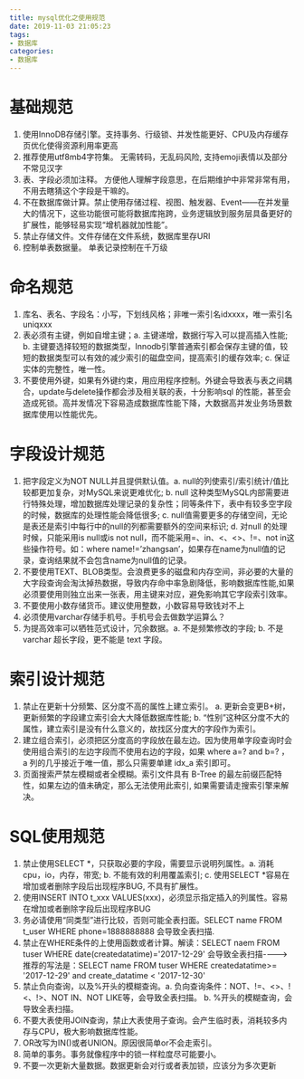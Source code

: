 ```yaml
---
title: mysql优化之使用规范
date: 2019-11-03 21:05:23
tags:
- 数据库
categories:
- 数据库
---
```

# 基础规范

1. 使用InnoDB存储引擎。支持事务、行级锁、并发性能更好、CPU及内存缓存页优化使得资源利用率更高
2. 推荐使用utf8mb4字符集。 无需转码，无乱码风险, 支持emoji表情以及部分不常见汉字
3. 表、字段必须加注释。 方便他人理解字段意思，在后期维护中非常非常有用，不用去瞎猜这个字段是干嘛的。
4. 不在数据库做计算。禁止使用存储过程、视图、触发器、Event——在并发量大的情况下，这些功能很可能将数据库拖跨，业务逻辑放到服务层具备更好的扩展性，能够轻易实现“增机器就加性能”。
5. 禁止存储文件。文件存储在文件系统，数据库里存URI
6. 控制单表数据量。 单表记录控制在千万级

# 命名规范

1. 库名、表名、字段名：小写，下划线风格；非唯一索引名idxxxx，唯一索引名uniqxxx
2. 表必须有主键，例如自增主键；a. 主键递增，数据行写入可以提高插入性能; b. 主键要选择较短的数据类型，Innodb引擎普通索引都会保存主键的值，较短的数据类型可以有效的减少索引的磁盘空间，提高索引的缓存效率; c. 保证实体的完整性，唯一性。
3. 不要使用外键，如果有外键约束，用应用程序控制。外键会导致表与表之间耦合，update与delete操作都会涉及相关联的表，十分影响sql 的性能，甚至会造成死锁。高并发情况下容易造成数据库性能下降，大数据高并发业务场景数据库使用以性能优先。

# 字段设计规范

1. 把字段定义为NOT NULL并且提供默认值。a. null的列使索引/索引统计/值比较都更加复杂，对MySQL来说更难优化; b. null 这种类型MySQL内部需要进行特殊处理，增加数据库处理记录的复杂性；同等条件下，表中有较多空字段的时候，数据库的处理性能会降低很多; c. null值需要更多的存储空间，无论是表还是索引中每行中的null的列都需要额外的空间来标识; d. 对null 的处理时候，只能采用is null或is not null，而不能采用=、in、<、<>、!=、not in这些操作符号。如：where name!=’zhangsan’，如果存在name为null值的记录，查询结果就不会包含name为null值的记录。
2. 不要使用TEXT、BLOB类型。会浪费更多的磁盘和内存空间，非必要的大量的大字段查询会淘汰掉热数据，导致内存命中率急剧降低，影响数据库性能,如果必须要使用则独立出来一张表，用主键来对应，避免影响其它字段索引效率。
3. 不要使用小数存储货币。建议使用整数，小数容易导致钱对不上
4. 必须使用varchar存储手机号。手机号会去做数学运算么？
5. 为提高效率可以牺牲范式设计，冗余数据。a. 不是频繁修改的字段; b. 不是 varchar 超长字段，更不能是 text 字段。

# 索引设计规范

1. 禁止在更新十分频繁、区分度不高的属性上建立索引。 a. 更新会变更B+树，更新频繁的字段建立索引会大大降低数据库性能; b. “性别”这种区分度不大的属性，建立索引是没有什么意义的，故找区分度大的字段作为索引。
2. 建立组合索引，必须把区分度高的字段放在最左边。因为使用单字段查询时会使用组合索引的左边字段而不使用右边的字段，如果 where a=? and b=? ， a 列的几乎接近于唯一值，那么只需要单建 idx_a 索引即可。
3. 页面搜索严禁左模糊或者全模糊。索引文件具有 B-Tree 的最左前缀匹配特性，如果左边的值未确定，那么无法使用此索引, 如果需要请走搜索引擎来解决。

# SQL使用规范

1. 禁止使用SELECT *，只获取必要的字段，需要显示说明列属性。a. 消耗cpu，io，内存，带宽; b. 不能有效的利用覆盖索引; c. 使用SELECT *容易在增加或者删除字段后出现程序BUG, 不具有扩展性。
2. 使用INSERT INTO t_xxx VALUES(xxx)，必须显示指定插入的列属性。容易在增加或者删除字段后出现程序BUG
3. 务必请使用“同类型”进行比较，否则可能全表扫面。SELECT name FROM t_user WHERE phone=1888888888 会导致全表扫描.
4. 禁止在WHERE条件的上使用函数或者计算。解读：SELECT naem FROM tuser WHERE date(createdatatime)='2017-12-29' 会导致全表扫描---->推荐的写法是：SELECT name FROM tuser WHERE createdatatime>= '2017-12-29' and create_datatime < '2017-12-30'
5. 禁止负向查询，以及%开头的模糊查询。a. 负向查询条件：NOT、!=、<>、!<、!>、NOT IN、NOT LIKE等，会导致全表扫描。 b. %开头的模糊查询，会导致全表扫描。
6. 不要大表使用JOIN查询，禁止大表使用子查询。会产生临时表，消耗较多内存与CPU，极大影响数据库性能。
7. OR改写为IN()或者UNION。原因很简单or不会走索引。
8. 简单的事务。事务就像程序中的锁一样粒度尽可能要小。
9. 不要一次更新大量数据。数据更新会对行或者表加锁，应该分为多次更新